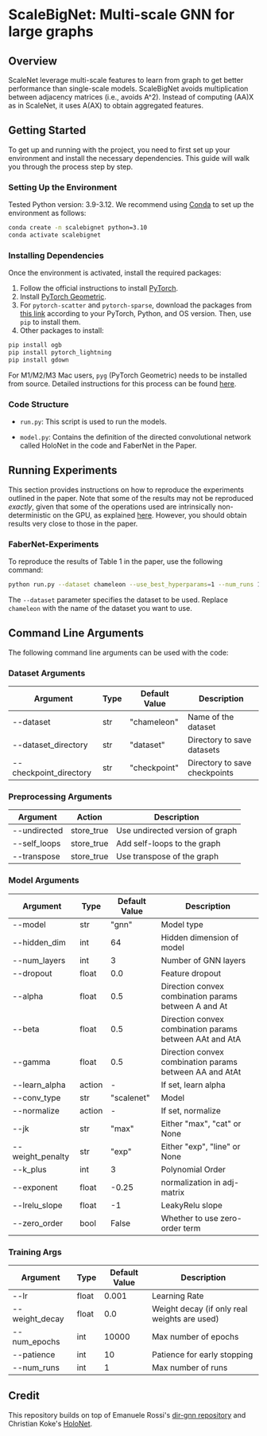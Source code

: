 # ScaleBigNet: Multi-scale GNN for large graphs

## Overview

ScaleNet leverage multi-scale features to learn from graph to get better performance than single-scale models. 
ScaleBigNet avoids multiplication between adjacency matrices (i.e., avoids A^2). 
Instead of computing (AA)X as in ScaleNet,  it uses A(AX) to obtain aggregated features.


## Getting Started

To get up and running with the project, you need to first set up your environment and install the necessary dependencies. This guide will walk you through the process step by step.

### Setting Up the Environment

Tested Python version: 3.9-3.12. We recommend using [Conda](https://conda.io/projects/conda/en/latest/user-guide/install/index.html) to set up the environment as follows:

```bash
conda create -n scalebignet python=3.10
conda activate scalebignet
```

### Installing Dependencies

Once the environment is activated, install the required packages:


1. Follow the official instructions to install [PyTorch](https://pytorch.org/get-started/previous-versions/).
2. Install [PyTorch Geometric](https://pytorch-geometric.readthedocs.io/en/latest/notes/installation.html).
3. For `pytorch-scatter` and `pytorch-sparse`, download the packages from [this link](https://pytorch-geometric.com/whl/torch-2.3.0%2Bcu121.html) according to your PyTorch, Python, and OS version. Then, use `pip` to install them.
4. Other packages to install:
```bash
pip install ogb
pip install pytorch_lightning
pip install gdown
```

For M1/M2/M3 Mac users, `pyg` (PyTorch Geometric) needs to be installed from source. Detailed instructions for this process can be found [here](https://pytorch-geometric.readthedocs.io/en/latest/notes/installation.html#installation-from-source).

### Code Structure

* `run.py`: This script is used to run the models.

* `model.py`: Contains the definition of the directed convolutional network called HoloNet in the code and FaberNet in the Paper.


## Running Experiments

This section provides instructions on how to reproduce the experiments outlined in the paper. Note that some of the results may not be reproduced *exactly*, given that some of the operations used are intrinsically non-deterministic on the GPU, as explained [here](https://github.com/pyg-team/pytorch_geometric/issues/92). However, you should obtain results very close to those in the paper.

### FaberNet-Experiments

To reproduce the results of Table 1 in the paper, use the following command:

```bash
python run.py --dataset chameleon --use_best_hyperparams=1 --num_runs 10
```

The `--dataset` parameter specifies the dataset to be used. Replace `chameleon` with the name of the dataset you want to use. 

## Command Line Arguments

The following command line arguments can be used with the code:

### Dataset Arguments

| Argument               | Type | Default Value | Description                   |
| ---------------------- | ---- | ------------- | ----------------------------- |
| --dataset              | str  | "chameleon"   | Name of the dataset           |
| --dataset_directory    | str  | "dataset"     | Directory to save datasets    |
| --checkpoint_directory | str  | "checkpoint"  | Directory to save checkpoints |

### Preprocessing Arguments

| Argument     | Action     | Description                     |
| ------------ | ---------- | ------------------------------- |
| --undirected | store_true | Use undirected version of graph |
| --self_loops | store_true | Add self-loops to the graph     |
| --transpose  | store_true | Use transpose of the graph      |

### Model Arguments

| Argument         | Type   | Default Value | Description                                             |
|------------------| ------ |--------------|---------------------------------------------------------|
| --model          | str    | "gnn"        | Model type                                              |
| --hidden_dim     | int    | 64           | Hidden dimension of model                               |
| --num_layers     | int    | 3            | Number of GNN layers                                    |
| --dropout        | float  | 0.0          | Feature dropout                                         |
| --alpha          | float  | 0.5          | Direction convex combination params between A and At    |
| --beta           | float  | 0.5          | Direction convex combination params between AAt and AtA |
| --gamma          | float  | 0.5          | Direction convex combination params between AA and AtAt |
| --learn_alpha    | action | -            | If set, learn alpha                                     |
| --conv_type      | str    | "scalenet"   | Model                                                   |
| --normalize      | action | -            | If set, normalize                                       |
| --jk             | str    | "max"        | Either "max", "cat" or None                             |
| --weight_penalty | str    | "exp"        | Either "exp", "line" or None                            |
| --k_plus         | int    | 3            | Polynomial Order                                        |
| --exponent       | float  | -0.25        | normalization in adj-matrix                             |
| --lrelu_slope    | float  | -1           | LeakyRelu slope                                         |
| --zero_order     | bool   | False        | Whether to use zero-order term                          |


### Training Args

| Argument            | Type  | Default Value | Description                                        |
| ------------------- | ----- | ------------- | -------------------------------------------------- |
| --lr                | float | 0.001         | Learning Rate                                      |
| --weight_decay      | float | 0.0           | Weight decay (if only real weights are used)       |
| --num_epochs        | int   | 10000         | Max number of epochs                               |
| --patience          | int   | 10            | Patience for early stopping                        |
| --num_runs          | int   | 1             | Max number of runs                                 |



## Credit
This repository builds on top of Emanuele Rossi's [dir-gnn repository](https://github.com/emalgorithm/directed-graph-neural-network) and Christian Koke's [HoloNet](https://github.com/ChristianKoke/HoloNets/tree/6bcd8b92177f0b075ae0664a1288efb3b589ee3b). 


